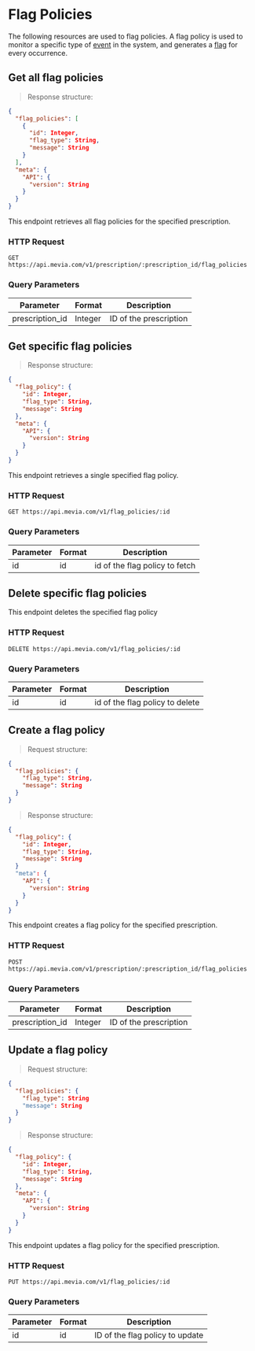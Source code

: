 # Flag Policies
The following resources are used to flag policies. A flag policy is used to monitor a specific type of <a href='/#flag-types'>event</a> in the system, and generates a <a href='#flags'>flag</a> for every occurrence.

## Get all flag policies

> Response structure:

```json
{
  "flag_policies": [
    {
      "id": Integer,
      "flag_type": String,
      "message": String
    }
  ],
  "meta": {
    "API": {
      "version": String
    }
  }
}
```

This endpoint retrieves all flag policies for the specified prescription.

### HTTP Request

`GET https://api.mevia.com/v1/prescription/:prescription_id/flag_policies`

### Query Parameters
Parameter       | Format    | Description
---------       | -------   | -----------
prescription_id | Integer   | ID of the prescription

## Get specific flag policies

> Response structure:

```json
{
  "flag_policy": {
    "id": Integer,
    "flag_type": String,
    "message": String
  },
  "meta": {
    "API": {
      "version": String
    }
  }
}
```

This endpoint retrieves a single specified flag policy.

### HTTP Request

`GET https://api.mevia.com/v1/flag_policies/:id`

### Query Parameters
Parameter | Format  | Description
--------- | ------- | -----------
id        | id      | id of the flag policy to fetch

## Delete specific flag policies

This endpoint deletes the specified flag policy

### HTTP Request

`DELETE https://api.mevia.com/v1/flag_policies/:id`

### Query Parameters
Parameter | Format  | Description
--------- | ------- | -----------
id        | id      | id of the flag policy to delete

## Create a flag policy

> Request structure:

```json
{
  "flag_policies": {
    "flag_type": String,
    "message": String
  }
}
```

> Response structure:

```json
{
  "flag_policy": {
    "id": Integer,
    "flag_type": String,
    "message": String
  }
  "meta": {
    "API": {
      "version": String
    }
  }
}
```

This endpoint creates a flag policy for the specified prescription.

### HTTP Request

`POST https://api.mevia.com/v1/prescription/:prescription_id/flag_policies`

### Query Parameters
Parameter       | Format        | Description
---------       | -------       | -----------
prescription_id | Integer       | ID of the prescription

## Update a flag policy

> Request structure:

```json
{
  "flag_policies": {
    "flag_type": String
    "message": String
  }
}
```

> Response structure:

```json
{
  "flag_policy": {
    "id": Integer,
    "flag_type": String,
    "message": String
  },
  "meta": {
    "API": {
      "version": String
    }
  }
}
```

This endpoint updates a flag policy for the specified prescription.

### HTTP Request

`PUT https://api.mevia.com/v1/flag_policies/:id`

### Query Parameters
Parameter | Format  | Description
--------- | ------- | -----------
id        | id      | ID of the flag policy to update